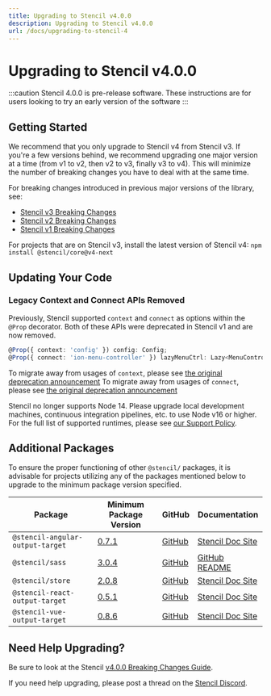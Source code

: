 ```yaml
---
title: Upgrading to Stencil v4.0.0
description: Upgrading to Stencil v4.0.0
url: /docs/upgrading-to-stencil-4
---
```


# Upgrading to Stencil v4.0.0

:::caution 
Stencil 4.0.0 is pre-release software.
These instructions are for users looking to try an early version of the software
:::

## Getting Started

We recommend that you only upgrade to Stencil v4 from Stencil v3.
If you're a few versions behind, we recommend upgrading one major version at a time (from v1 to v2, then v2 to v3, finally v3 to v4).
This will minimize the number of breaking changes you have to deal with at the same time.

For breaking changes introduced in previous major versions of the library, see:
- [Stencil v3 Breaking Changes](https://github.com/ionic-team/stencil/blob/main/BREAKING_CHANGES.md#stencil-v300)
- [Stencil v2 Breaking Changes](https://github.com/ionic-team/stencil/blob/main/BREAKING_CHANGES.md#stencil-two)
- [Stencil v1 Breaking Changes](https://github.com/ionic-team/stencil/blob/main/BREAKING_CHANGES.md#stencil-one)

For projects that are on Stencil v3, install the latest version of Stencil v4: `npm install @stencil/core@v4-next`

## Updating Your Code

### Legacy Context and Connect APIs Removed

Previously, Stencil supported `context` and `connect` as options within the `@Prop` decorator.
Both of these APIs were deprecated in Stencil v1 and are now removed.

```ts
@Prop({ context: 'config' }) config: Config;
@Prop({ connect: 'ion-menu-controller' }) lazyMenuCtrl: Lazy<MenuController>;
```
To migrate away from usages of `context`, please see [the original deprecation announcement](https://github.com/ionic-team/stencil/blob/main/BREAKING_CHANGES.md#propcontext)
To migrate away from usages of `connect`, please see [the original deprecation announcement](https://github.com/ionic-team/stencil/blob/main/BREAKING_CHANGES.md#propconnect)

Stencil no longer supports Node 14.
Please upgrade local development machines, continuous integration pipelines, etc. to use Node v16 or higher.
For the full list of supported runtimes, please see [our Support Policy](../reference/support-policy.md#javascript-runtime).

## Additional Packages

To ensure the proper functioning of other `@stencil/` packages, it is advisable for projects utilizing any of the packages mentioned below to upgrade to the minimum package version specified.

| Package                          | Minimum Package Version                                                                                                  | GitHub                                                            | Documentation                                               |
|----------------------------------|--------------------------------------------------------------------------------------------------------------------------|-------------------------------------------------------------------|-------------------------------------------------------------|
| `@stencil-angular-output-target` | [0.7.1](https://github.com/ionic-team/stencil-ds-output-targets/releases/tag/%40stencil%2Fangular-output-target%400.7.1) | [GitHub](https://github.com/ionic-team/stencil-ds-output-targets) | [Stencil Doc Site](../framework-integration/angular.md)     |
| `@stencil/sass`                  | [3.0.4](https://github.com/ionic-team/stencil-sass/releases/tag/v3.0.4)                                                  | [GitHub](https://github.com/ionic-team/stencil-sass)              | [GitHub README](https://github.com/ionic-team/stencil-sass) |
| `@stencil/store`                 | [2.0.8](https://github.com/ionic-team/stencil-store/releases/tag/v2.0.8)                                                 | [GitHub](https://github.com/ionic-team/stencil-store)             | [Stencil Doc Site](../guides/store.md)                      |
| `@stencil-react-output-target`   | [0.5.1](https://github.com/ionic-team/stencil-ds-output-targets/releases/tag/%40stencil%2Freact-output-target%400.5.1)   | [GitHub](https://github.com/ionic-team/stencil-ds-output-targets) | [Stencil Doc Site](../framework-integration/react.md)       |
| `@stencil-vue-output-target`     | [0.8.6](https://github.com/ionic-team/stencil-ds-output-targets/releases/tag/%40stencil%2Fvue-output-target%400.8.6)     | [GitHub](https://github.com/ionic-team/stencil-ds-output-targets) | [Stencil Doc Site](../framework-integration/vue.md)         |

## Need Help Upgrading?

Be sure to look at the Stencil [v4.0.0 Breaking Changes Guide](https://github.com/ionic-team/stencil/blob/main/BREAKING_CHANGES.md#stencil-v400).

If you need help upgrading, please post a thread on the [Stencil Discord](https://chat.stenciljs.com).
